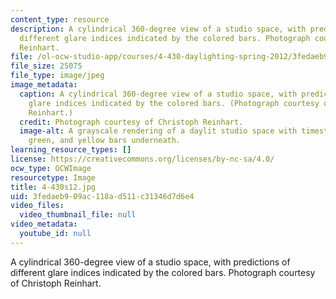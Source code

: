 ```yaml
---
content_type: resource
description: A cylindrical 360-degree view of a studio space, with predictions of
  different glare indices indicated by the colored bars. Photograph courtesy of Christoph
  Reinhart.
file: /ol-ocw-studio-app/courses/4-430-daylighting-spring-2012/3fedaeb909ac118ad511c31346d7d6e4_4-430s12.jpg
file_size: 25075
file_type: image/jpeg
image_metadata:
  caption: A cylindrical 360-degree view of a studio space, with predictions of different
    glare indices indicated by the colored bars. (Photograph courtesy of Christoph
    Reinhart.)
  credit: Photograph courtesy of Christoph Reinhart.
  image-alt: A grayscale rendering of a daylit studio space with timestamp and red,
    green, and yellow bars underneath.
learning_resource_types: []
license: https://creativecommons.org/licenses/by-nc-sa/4.0/
ocw_type: OCWImage
resourcetype: Image
title: 4-430s12.jpg
uid: 3fedaeb9-09ac-118a-d511-c31346d7d6e4
video_files:
  video_thumbnail_file: null
video_metadata:
  youtube_id: null
---
```

A cylindrical 360-degree view of a studio space, with predictions of different glare indices indicated by the colored bars. Photograph courtesy of Christoph Reinhart.
